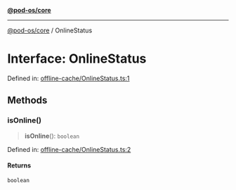 [**@pod-os/core**](../README.md)

***

[@pod-os/core](../globals.md) / OnlineStatus

# Interface: OnlineStatus

Defined in: [offline-cache/OnlineStatus.ts:1](https://github.com/pod-os/PodOS/blob/1aecf6de76fa668e7779c8aad7b604e498d41244/core/src/offline-cache/OnlineStatus.ts#L1)

## Methods

### isOnline()

> **isOnline**(): `boolean`

Defined in: [offline-cache/OnlineStatus.ts:2](https://github.com/pod-os/PodOS/blob/1aecf6de76fa668e7779c8aad7b604e498d41244/core/src/offline-cache/OnlineStatus.ts#L2)

#### Returns

`boolean`
